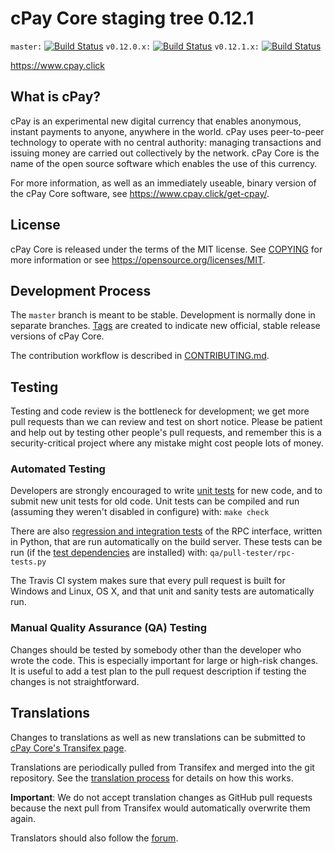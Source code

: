 cPay Core staging tree 0.12.1
===============================

`master:` [![Build Status](https://travis-ci.org/cpaypay/cpay.svg?branch=master)](https://travis-ci.org/cpaypay/cpay) `v0.12.0.x:` [![Build Status](https://travis-ci.org/cpaypay/cpay.svg?branch=v0.12.0.x)](https://travis-ci.org/cpaypay/cpay/branches) `v0.12.1.x:` [![Build Status](https://travis-ci.org/cpaypay/cpay.svg?branch=v0.12.1.x)](https://travis-ci.org/cpaypay/cpay/branches)

https://www.cpay.click


What is cPay?
----------------

cPay is an experimental new digital currency that enables anonymous, instant
payments to anyone, anywhere in the world. cPay uses peer-to-peer technology
to operate with no central authority: managing transactions and issuing money
are carried out collectively by the network. cPay Core is the name of the open
source software which enables the use of this currency.

For more information, as well as an immediately useable, binary version of
the cPay Core software, see https://www.cpay.click/get-cpay/.


License
-------

cPay Core is released under the terms of the MIT license. See [COPYING](COPYING) for more
information or see https://opensource.org/licenses/MIT.

Development Process
-------------------

The `master` branch is meant to be stable. Development is normally done in separate branches.
[Tags](https://github.com/cpaypay/cpay/tags) are created to indicate new official,
stable release versions of cPay Core.

The contribution workflow is described in [CONTRIBUTING.md](CONTRIBUTING.md).

Testing
-------

Testing and code review is the bottleneck for development; we get more pull
requests than we can review and test on short notice. Please be patient and help out by testing
other people's pull requests, and remember this is a security-critical project where any mistake might cost people
lots of money.

### Automated Testing

Developers are strongly encouraged to write [unit tests](/doc/unit-tests.md) for new code, and to
submit new unit tests for old code. Unit tests can be compiled and run
(assuming they weren't disabled in configure) with: `make check`

There are also [regression and integration tests](/qa) of the RPC interface, written
in Python, that are run automatically on the build server.
These tests can be run (if the [test dependencies](/qa) are installed) with: `qa/pull-tester/rpc-tests.py`

The Travis CI system makes sure that every pull request is built for Windows
and Linux, OS X, and that unit and sanity tests are automatically run.

### Manual Quality Assurance (QA) Testing

Changes should be tested by somebody other than the developer who wrote the
code. This is especially important for large or high-risk changes. It is useful
to add a test plan to the pull request description if testing the changes is
not straightforward.

Translations
------------

Changes to translations as well as new translations can be submitted to
[cPay Core's Transifex page](https://www.transifex.com/projects/p/cpay/).

Translations are periodically pulled from Transifex and merged into the git repository. See the
[translation process](doc/translation_process.md) for details on how this works.

**Important**: We do not accept translation changes as GitHub pull requests because the next
pull from Transifex would automatically overwrite them again.

Translators should also follow the [forum](https://www.cpay.click/forum/topic/cpay-worldwide-collaboration.88/).
